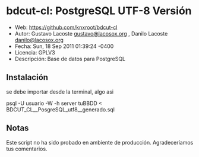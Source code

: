 # bdcut-cl: PostgreSQL UTF-8 Versión

- Web:         https://github.com/knxroot/bdcut-cl
- Autor:       Gustavo Lacoste <gustavo@lacosox.org> , Danilo Lacoste <danilo@lacosox.org>
- Fecha:       Sun, 18 Sep 2011 01:39:24 -0400
- Licencia:   GPLV3
- Descripción: Base de datos para PostgreSQL

## Instalación

se debe importar desde la terminal, algo asi

psql -U usuario -W -h server tuBBDD < BDCUT_CL__PosgreSQL_utf8__generado.sql

## Notas

Este script no ha sido probado en ambiente de producción. Agradeceríamos tus comentarios.
